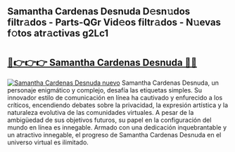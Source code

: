 ## Samantha Cardenas Desnuda D𝚎sn𝚞dos filtr𝚊dos - Parts-QGr Vid𝚎os filtr𝚊dos - N𝚞evas f𝚘tos atr𝚊ctivas g2Lc1

# <h2><a href="http://mb81zvt.tromn.icu/?c=Samantha+Cardenas+Desnuda">🔗👉👉👉 Samantha Cardenas Desnuda 🔗🔗</a></h2>

[![Samantha Cardenas Desnuda nuevo](https://i.imgur.com/pEAQMta.gif)](http://mb81zvt.tromn.icu/?c=Samantha+Cardenas+Desnuda)
Samantha Cardenas Desnuda, un personaje enigmático y complejo, desafía las etiquetas simples. Su innovador estilo de comunicación en línea ha cautivado y enfurecido a los críticos, encendiendo debates sobre la privacidad, la expresión artística y la naturaleza evolutiva de las comunidades virtuales. A pesar de la ambigüedad de sus objetivos futuros, su papel en la configuración del mundo en línea es innegable. Armado con una dedicación inquebrantable y un atractivo innegable, el progreso de Samantha Cardenas Desnuda en el universo virtual es ilimitado.
